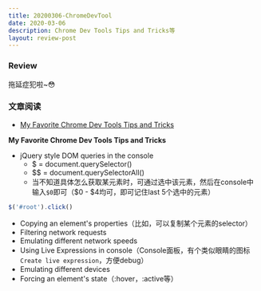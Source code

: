 ```yaml
---
title: 20200306-ChromeDevTool
date: 2020-03-06
description: Chrome Dev Tools Tips and Tricks等
layout: review-post
---
```


### Review
拖延症犯啦~😳


### 文章阅读
- [My Favorite Chrome Dev Tools Tips and Tricks](https://www.freecodecamp.org/news/awesome-chrome-dev-tools-tips-and-tricks/)

**My Favorite Chrome Dev Tools Tips and Tricks**

- jQuery style DOM queries in the console
  - $ = document.querySelector()
  - $$ = document.querySelectorAll()
  - 当不知道具体怎么获取某元素时，可通过选中该元素，然后在console中输入`$0`即可（$0 - $4均可，即可记住last 5个选中的元素）
```javascript
$('#root').click()
```
- Copying an element's properties（比如，可以复制某个元素的selector）
- Filtering network requests
- Emulating different network speeds
- Using Live Expressions in console（Console面板，有个类似眼睛的图标`Create live expression`，方便debug）
- Emulating different devices
- Forcing an element's state（:hover，:active等）
